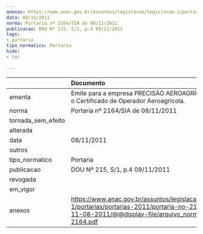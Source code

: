 ```yaml
---
anexos: https://www.anac.gov.br/assuntos/legislacao/legislacao-1/portarias/portarias-2011/portaria-no-2164-sia-de-11-08-2011/@@display-file/arquivo_norma/PA2011-2164.pdf
data: 08/11/2011
norma: Portaria nº 2164/SIA de 08/11/2011
publicacao: DOU Nº 215, S/1, p.4 09/11/2011
tags:
- portaria
tipo_normatico: Portaria
hide: 
- toc 
 
---
```


|                    | Documento                                                                                                                                                         |
|:-------------------|:------------------------------------------------------------------------------------------------------------------------------------------------------------------|
| ementa             | Emite para a empresa PRECISÃO AEROAGRÍCOLA LTDA., o Certificado de Operador Aeroagrícola.                                                                         |
| norma              | Portaria nº 2164/SIA de 08/11/2011                                                                                                                                |
| tornada_sem_efeito |                                                                                                                                                                   |
| alterada           |                                                                                                                                                                   |
| data               | 08/11/2011                                                                                                                                                        |
| outros             |                                                                                                                                                                   |
| tipo_normatico     | Portaria                                                                                                                                                          |
| publicacao         | DOU Nº 215, S/1, p.4 09/11/2011                                                                                                                                   |
| revogada           |                                                                                                                                                                   |
| em_vigor           |                                                                                                                                                                   |
| anexos             | https://www.anac.gov.br/assuntos/legislacao/legislacao-1/portarias/portarias-2011/portaria-no-2164-sia-de-11-08-2011/@@display-file/arquivo_norma/PA2011-2164.pdf |